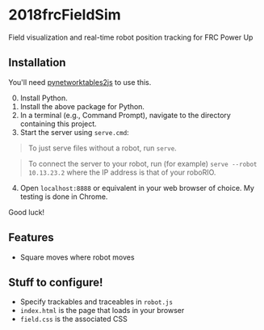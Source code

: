 # 2018frcFieldSim
Field visualization and real-time robot position tracking for FRC Power Up

## Installation
You'll need [pynetworktables2js](https://github.com/robotpy/pynetworktables2js) to use this.

0. Install Python.
1. Install the above package for Python.
2. In a terminal (e.g., Command Prompt), navigate to the directory containing this project.
3. Start the server using `serve.cmd`:

  > To just serve files without a robot, run `serve`. 
 
  > To connect the server to your robot, run (for example) `serve --robot 10.13.23.2` where the IP address is that of your roboRIO. 

4. Open `localhost:8888` or equivalent in your web browser of choice. My testing is done in Chrome.

Good luck!

## Features
* Square moves where robot moves

## Stuff to configure!
* Specify trackables and traceables in `robot.js`
* `index.html` is the page that loads in your browser
* `field.css` is the associated CSS
